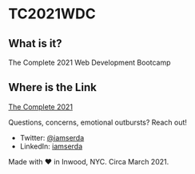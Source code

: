 # TC2021WDC

## What is it?
The Complete 2021 Web Development Bootcamp

## Where is the Link
<a href="https://iamserda.github.io/TC2021WDB/" target="_blank">The Complete 2021 </a>


Questions, concerns, emotional outbursts? Reach out!
- Twitter: <a href="https://twitter.com/iamserda">@iamserda</a>
- LinkedIn: <a href="https://linkedin.com/in/iamserda" target="_blank">iamserda</a>

Made with ❤️ in Inwood, NYC. Circa March 2021.
